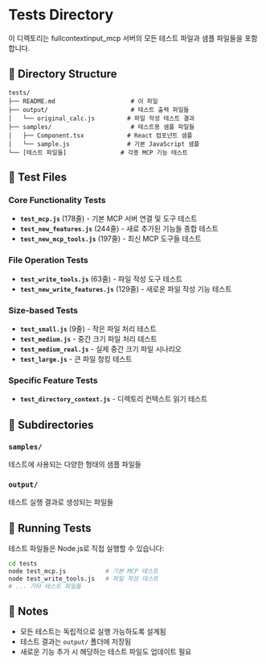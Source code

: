 # Tests Directory

이 디렉토리는 fullcontextinput_mcp 서버의 모든 테스트 파일과 샘플 파일들을 포함합니다.

## 📂 Directory Structure

```
tests/
├── README.md                     # 이 파일
├── output/                       # 테스트 출력 파일들
│   └── original_calc.js         # 파일 작성 테스트 결과
├── samples/                      # 테스트용 샘플 파일들
│   ├── Component.tsx            # React 컴포넌트 샘플
│   └── sample.js                # 기본 JavaScript 샘플
└── [테스트 파일들]               # 각종 MCP 기능 테스트
```

## 🧪 Test Files

### Core Functionality Tests
- **`test_mcp.js`** (178줄) - 기본 MCP 서버 연결 및 도구 테스트
- **`test_new_features.js`** (244줄) - 새로 추가된 기능들 종합 테스트
- **`test_new_mcp_tools.js`** (197줄) - 최신 MCP 도구들 테스트

### File Operation Tests  
- **`test_write_tools.js`** (63줄) - 파일 작성 도구 테스트
- **`test_new_write_features.js`** (129줄) - 새로운 파일 작성 기능 테스트

### Size-based Tests
- **`test_small.js`** (9줄) - 작은 파일 처리 테스트
- **`test_medium.js`** - 중간 크기 파일 처리 테스트
- **`test_medium_real.js`** - 실제 중간 크기 파일 시나리오
- **`test_large.js`** - 큰 파일 청킹 테스트

### Specific Feature Tests
- **`test_directory_context.js`** - 디렉토리 컨텍스트 읽기 테스트

## 📁 Subdirectories

### `samples/`
테스트에 사용되는 다양한 형태의 샘플 파일들

### `output/`  
테스트 실행 결과로 생성되는 파일들

## 🚀 Running Tests

테스트 파일들은 Node.js로 직접 실행할 수 있습니다:

```bash
cd tests
node test_mcp.js           # 기본 MCP 테스트
node test_write_tools.js   # 파일 작성 테스트
# ... 기타 테스트 파일들
```

## 📝 Notes

- 모든 테스트는 독립적으로 실행 가능하도록 설계됨
- 테스트 결과는 `output/` 폴더에 저장됨
- 새로운 기능 추가 시 해당하는 테스트 파일도 업데이트 필요

